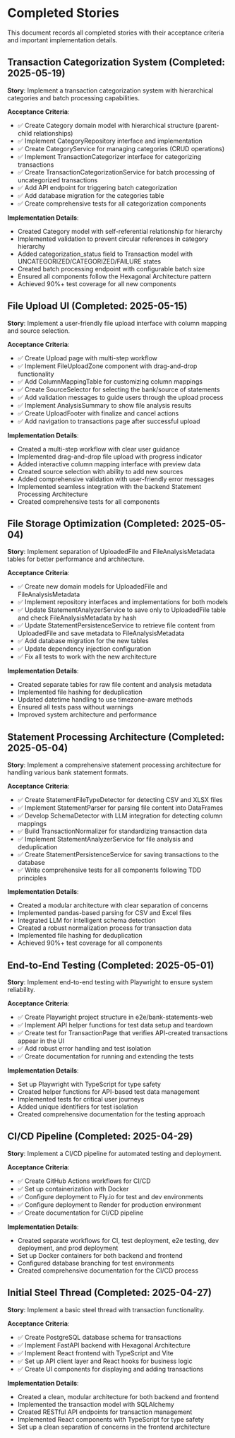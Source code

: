 # Completed Stories

This document records all completed stories with their acceptance criteria and important implementation details.

## Transaction Categorization System (Completed: 2025-05-19)

**Story**: Implement a transaction categorization system with hierarchical categories and batch processing capabilities.

**Acceptance Criteria**:
- ✅ Create Category domain model with hierarchical structure (parent-child relationships)
- ✅ Implement CategoryRepository interface and implementation
- ✅ Create CategoryService for managing categories (CRUD operations)
- ✅ Implement TransactionCategorizer interface for categorizing transactions
- ✅ Create TransactionCategorizationService for batch processing of uncategorized transactions
- ✅ Add API endpoint for triggering batch categorization
- ✅ Add database migration for the categories table
- ✅ Create comprehensive tests for all categorization components

**Implementation Details**:
- Created Category model with self-referential relationship for hierarchy
- Implemented validation to prevent circular references in category hierarchy
- Added categorization_status field to Transaction model with UNCATEGORIZED/CATEGORIZED/FAILURE states
- Created batch processing endpoint with configurable batch size
- Ensured all components follow the Hexagonal Architecture pattern
- Achieved 90%+ test coverage for all new components

## File Upload UI (Completed: 2025-05-15)

**Story**: Implement a user-friendly file upload interface with column mapping and source selection.

**Acceptance Criteria**:
- ✅ Create Upload page with multi-step workflow
- ✅ Implement FileUploadZone component with drag-and-drop functionality
- ✅ Add ColumnMappingTable for customizing column mappings
- ✅ Create SourceSelector for selecting the bank/source of statements
- ✅ Add validation messages to guide users through the upload process
- ✅ Implement AnalysisSummary to show file analysis results
- ✅ Create UploadFooter with finalize and cancel actions
- ✅ Add navigation to transactions page after successful upload

**Implementation Details**:
- Created a multi-step workflow with clear user guidance
- Implemented drag-and-drop file upload with progress indicator
- Added interactive column mapping interface with preview data
- Created source selection with ability to add new sources
- Added comprehensive validation with user-friendly error messages
- Implemented seamless integration with the backend Statement Processing Architecture
- Created comprehensive tests for all components

## File Storage Optimization (Completed: 2025-05-04)

**Story**: Implement separation of UploadedFile and FileAnalysisMetadata tables for better performance and architecture.

**Acceptance Criteria**:
- ✅ Create new domain models for UploadedFile and FileAnalysisMetadata
- ✅ Implement repository interfaces and implementations for both models
- ✅ Update StatementAnalyzerService to save only to UploadedFile table and check FileAnalysisMetadata by hash
- ✅ Update StatementPersistenceService to retrieve file content from UploadedFile and save metadata to FileAnalysisMetadata
- ✅ Add database migration for the new tables
- ✅ Update dependency injection configuration
- ✅ Fix all tests to work with the new architecture

**Implementation Details**:
- Created separate tables for raw file content and analysis metadata
- Implemented file hashing for deduplication
- Updated datetime handling to use timezone-aware methods
- Ensured all tests pass without warnings
- Improved system architecture and performance

## Statement Processing Architecture (Completed: 2025-05-04)

**Story**: Implement a comprehensive statement processing architecture for handling various bank statement formats.

**Acceptance Criteria**:
- ✅ Create StatementFileTypeDetector for detecting CSV and XLSX files
- ✅ Implement StatementParser for parsing file content into DataFrames
- ✅ Develop SchemaDetector with LLM integration for detecting column mappings
- ✅ Build TransactionNormalizer for standardizing transaction data
- ✅ Implement StatementAnalyzerService for file analysis and deduplication
- ✅ Create StatementPersistenceService for saving transactions to the database
- ✅ Write comprehensive tests for all components following TDD principles

**Implementation Details**:
- Created a modular architecture with clear separation of concerns
- Implemented pandas-based parsing for CSV and Excel files
- Integrated LLM for intelligent schema detection
- Created a robust normalization process for transaction data
- Implemented file hashing for deduplication
- Achieved 90%+ test coverage for all components

## End-to-End Testing (Completed: 2025-05-01)

**Story**: Implement end-to-end testing with Playwright to ensure system reliability.

**Acceptance Criteria**:
- ✅ Create Playwright project structure in e2e/bank-statements-web
- ✅ Implement API helper functions for test data setup and teardown
- ✅ Create test for TransactionPage that verifies API-created transactions appear in the UI
- ✅ Add robust error handling and test isolation
- ✅ Create documentation for running and extending the tests

**Implementation Details**:
- Set up Playwright with TypeScript for type safety
- Created helper functions for API-based test data management
- Implemented tests for critical user journeys
- Added unique identifiers for test isolation
- Created comprehensive documentation for the testing approach

## CI/CD Pipeline (Completed: 2025-04-29)

**Story**: Implement a CI/CD pipeline for automated testing and deployment.

**Acceptance Criteria**:
- ✅ Create GitHub Actions workflows for CI/CD
- ✅ Set up containerization with Docker
- ✅ Configure deployment to Fly.io for test and dev environments
- ✅ Configure deployment to Render for production environment
- ✅ Create documentation for CI/CD pipeline

**Implementation Details**:
- Created separate workflows for CI, test deployment, e2e testing, dev deployment, and prod deployment
- Set up Docker containers for both backend and frontend
- Configured database branching for test environments
- Created comprehensive documentation for the CI/CD process

## Initial Steel Thread (Completed: 2025-04-27)

**Story**: Implement a basic steel thread with transaction functionality.

**Acceptance Criteria**:
- ✅ Create PostgreSQL database schema for transactions
- ✅ Implement FastAPI backend with Hexagonal Architecture
- ✅ Implement React frontend with TypeScript and Vite
- ✅ Set up API client layer and React hooks for business logic
- ✅ Create UI components for displaying and adding transactions

**Implementation Details**:
- Created a clean, modular architecture for both backend and frontend
- Implemented the transaction model with SQLAlchemy
- Created RESTful API endpoints for transaction management
- Implemented React components with TypeScript for type safety
- Set up a clean separation of concerns in the frontend architecture
